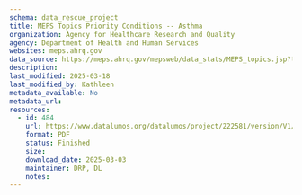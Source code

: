 ```yaml
---
schema: data_rescue_project 
title: MEPS Topics Priority Conditions -- Asthma
organization: Agency for Healthcare Research and Quality
agency: Department of Health and Human Services
websites: meps.ahrq.gov
data_source: https://meps.ahrq.gov/mepsweb/data_stats/MEPS_topics.jsp?topicid=4Z4
description: 
last_modified: 2025-03-18
last_modified_by: Kathleen
metadata_available: No
metadata_url: 
resources:
  - id: 484
    url: https://www.datalumos.org/datalumos/project/222581/version/V1/view
    format: PDF
    status: Finished
    size: 
    download_date: 2025-03-03
    maintainer: DRP, DL
    notes: 
---
```

